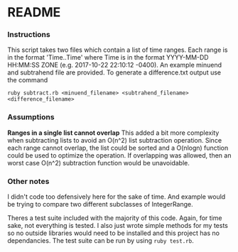 # README

### Instructions
This script takes two files which contain a list of time ranges. Each range is in the format 'Time..Time' where Time is in the format YYYY-MM-DD HH:MM:SS ZONE (e.g. 2017-10-22 22:10:12 -0400). An example minuend and subtrahend file are provided. To generate a difference.txt output use the command

```ruby subtract.rb <minuend_filename> <subtrahend_filename> <difference_filename>```

### Assumptions
**Ranges in a single list cannot overlap** This added a bit more complexity when subtracting lists to avoid an O(n^2) list subtraction operation. Since each range cannot overlap, the list could be sorted and a O(nlogn) function could be used to optimize the operation. If overlapping was allowed, then an worst case O(n^2) subtraction function would be unavoidable.

### Other notes
I didn't code too defensively here for the sake of time. And example would be trying to compare two different subclasses of IntegerRange.

Theres a test suite included with the majority of this code. Again, for time sake, not everything is tested. I also just wrote simple methods for my tests so no outside libraries would need to be installed and this project has no dependancies. The test suite can be run by using `ruby test.rb`.
